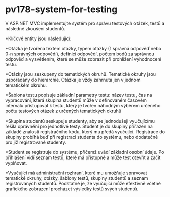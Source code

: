 # pv178-system-for-testing

V ASP.NET MVC implementujte systém pro správu testových otázek, testů a následné zkoušení studentů.

*Klíčové entity jsou následující:

  *Otázka je tvořena textem otázky, typem otázky (1 správná odpověď nebo 0-n správných odpovědí), definicí odpovědí, počtem bodů za správnou odpověď a vysvětlením, které se může zobrazit při prohlížení vyhodnocení testu.
  
  *Otázky jsou seskupeny do tematických okruhů. Tematické okruhy jsou uspořádány do hierarchie. Otázka je vždy zahrnuta jen v jednom tematickém okruhu.
 
  *Šablona testu popisuje základní parametry testu: název testu, čas na vypracování, která skupina studentů může v definovaném časovém intervalu přistupovat k testu, který je tvořen náhodným výběrem určeného počtu testových otázek z určených tematických okruhů
 
  *Skupina studentů seskupuje studenty, aby se jednodušeji vyučujícímu řešila oprávnění pro jednotlivé testy. Student je do skupiny přiřazen na základě znalosti registračního kódu, který mu předá vyučující. Registrace do skupiny probíhá buď při registraci studenta do systému, nebo dodatečně pro již registrované studenty.
 
  *Student se registruje do systému, přičemž uvádí základní osobní údaje. Po přihlášení vidí seznam testů, které má přístupné a může test otevřít a začít vyplňovat.
  
  *Vyučující má administrační rozhraní, které mu umožňuje spravovat tematické okruhy, otázky, šablony testů, skupiny studentů a seznam registrovaných studentů. Podstatné je, že vyučující může efektivně včetně grafického zobrazení procházet výsledky testů svých studentů.
